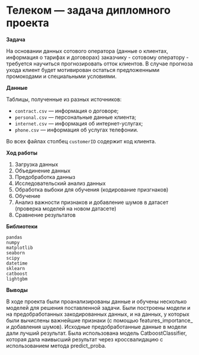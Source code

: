 # Телеком — задача дипломного проекта

**Задача**

На основании данных сотового оператора (данные о клиентах, информация о тарифах и договорах) заказчику - сотовому оператору - требуется научиться прогнозировать отток клиентов. В случае прогноза ухода клиент будет мотивирован остаться предложенными промокодами и специальными условиями.

**Данные**

Таблицы, полученные из разных источников:

- `contract.csv` — информация о договоре;
- `personal.csv` — персональные данные клиента;
- `internet.csv` — информация об интернет-услугах;
- `phone.csv` — информация об услугах телефонии.

Во всех файлах столбец `customerID` содержит код клиента.

**Ход работы**

1. Загрузка данных
2. Объединение данных
3. Предобработка данныз
4. Исследовательский анализ данных
5. Обработка выбоки для обучения (кодирование призгнаков)
6. Обучение
7. Анализ важности признаков и добавление шумов в датасет (проверка моделей на новом датасете)
8. Сравнение результатов

**Библиотеки**

    pandas
    numpy
    matplotlib
    seaborn
    scipy
    datetime
    sklearn
    catboost
    lightgbm 

**Выводы**

В ходе проекта были проанализированы данные и обучены несколько моделей для решения поставленной задачи. Были построены модели и на предобработанных закодированных данных, и на данных, у которых были вычислены важнейшие признаки (с помощью features_importance_ и добавления шумов). Исходные предобработанные данные в модели дали лучший результат. Была использована модель CatboostClassifier, которая дала наивысший результат через кроссвалидацию с использованием метода predict_proba.